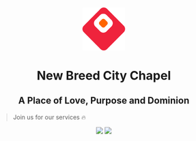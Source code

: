 <p align="center"><a href="https://iosf.in/" target="_blank"><img src="https://raw.githubusercontent.com/IndianOpenSourceFoundation/iosf-website/f38cba6cdba11cdcb90641ac192d1a36d67b6cd8/public/img/iosf-logo.svg" width="20%"></a></p>

<h1 align="center">New Breed City Chapel</h1>
<h2 align="center">A Place of Love, Purpose and Dominion</h2>

> Join us for our services <span role="img" aria-label="fire emoji">🔥</span>

<p align="center">
<a href="https://www.youtube.com/channel/UCKCKWbNti31vgVbl0-LbvJw" target="_blank"><img src="https://badgen.net/badge/icon/youtube?icon=youtube&label" width="13%"></a>
<a href="https://www.facebook.com/BishopErickMwangi" target="_blank"><img src="https://badgen.net/badge/icon/facebook?icon=facebook&label" width="13%"></a>
</p>
